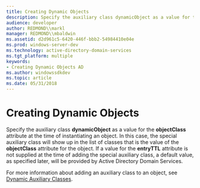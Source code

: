 ```yaml
---
title: Creating Dynamic Objects
description: Specify the auxiliary class dynamicObject as a value for the objectClass attribute at the time of instantiating an object.
audience: developer
author: REDMOND\\markl
manager: REDMOND\\mbaldwin
ms.assetid: d2d961c5-6420-446f-bbb2-54984410e04e
ms.prod: windows-server-dev
ms.technology: active-directory-domain-services
ms.tgt_platform: multiple
keywords:
- Creating Dynamic Objects AD
ms.author: windowssdkdev
ms.topic: article
ms.date: 05/31/2018
---
```


# Creating Dynamic Objects

Specify the auxiliary class **dynamicObject** as a value for the **objectClass** attribute at the time of instantiating an object. In this case, the special auxiliary class will show up in the list of classes that is the value of the **objectClass** attribute for the object. If a value for the **entryTTL** attribute is not supplied at the time of adding the special auxiliary class, a default value, as specified later, will be provided by Active Directory Domain Services.

For more information about adding an auxiliary class to an object, see [Dynamic Auxiliary Classes](dynamic-auxiliary-classes.md).

 

 




